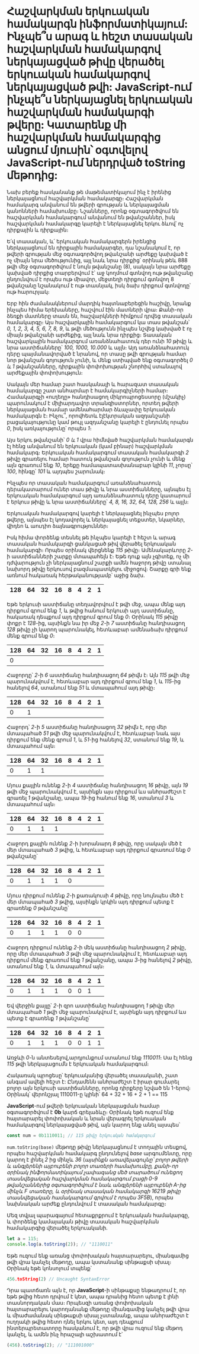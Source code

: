 # Հաշվարկման երկուական համակարգն ինֆորմատիկայում: Ինչպե՞ս արագ և հեշտ տասական հաշվարկման համակարգով ներկայացված թիվը վերածել երկուական համակարգով ներկայացված թվի: JavaScript-ում ինչպե՞ս ներկայացնել երկուական հաշվարկման համակարգի թվերը: Կատարենք մի հաշվարկման համակարգից անցում մյուսին՝ օգտվելով JavaScript-ում ներդրված toString մեթոդից:

Նախ բերեք հասկանանք թե մաթեմատիկայում ինչ է իրենից ներկայացնում հաշվարկման համակարգը։ Հաշվարկման համակարգ անվանում են թվերի գրության և ներկայացման կանոնների համախումբը։ Նշանները, որոնք օգտագործվում են հաշվարկման համակարգում անվանում են թվանշաններ, իսկ հաշվարկման համակարգը կարելի է ներկայացնել երկու ձևով՝ ոչ դիրքային և դիրքային։

Ե՛վ տասական, և՛ երկուական համակարգերն իրենցից ներկայացնում են դիրքային համակարգեր, դա նշանակում է, որ թվերի գրության մեջ օգտագործվող թվանշանի արժեքը կախված է ոչ միայն նրա մեծությունից, այլ նաև նրա դիրքից՝ օրինակ թեև 888 թվի մեջ օգտագործվում է նույն թվանշանը (8), սակայն նրա արժեքը կախված դիրքից տարբերվում է՝ աջ կողմում գտնվող ութ թվանշանը ընդունվում է որպես ութ միավոր, մեջտեղի դիրքում գտնվող 8 թվանշանը նշանակում է ութ տասնյակ, իսկ ձախ դիրքում գտնվողը՝ ութ հարուրյակ։

Երբ հին ժամանակներում մարդիկ հայտնաբերեցին հաշիվը, նրանք ինչպես հիմա երեխաները, հաշվում էին մատների վրա։ Քանի-որ ձեռքի մատները տասն են, հաշվարկների հիմքում դրվեց տասական համակարգը։ Այս հաշվարկային համակարգում կա տաս թվանշան՝ _0, 1, 2, 3, 4, 5, 6, 7, 8, 9_, և թվի մեծությունն ինչպես նշվեց կախված է ոչ միայն թվանշանի արժեքից, այլ նաև նրա դիրքից։ Տասական հաշվարկային համակարգում առանձնահատուկ դեր ունի _10_ թիվը և նրա աստիճանները՝ _100, 1000, 10․000_ և այլն։ Այդ առանձնահատուկ դերը պայմանավորված է նրանով, որ տասը թվի գրության համար նոր թվանշան գոյություն չունի, և մենք ստիպված ենք օգտագործել _0 և 1_ թվանշանները, դիրքային փոփոխության շնորհիվ ստանալով արժեքային փոփոխություն։

Սակայն մեր համար շատ հասկանալի և հարազատ տասական համակարգը շատ անհարմար է համակարգիչների համար։ Համակարգչի «ուղեղը» հանդիսացող միկրոպրոցեսսորը (մշակիչ) պարունակում է միլիարդավոր տրանզիստորներ, որտեղ թվերի ներկայացման համար ամենահարմար ձևաչափը երկուական համակարգն է։ Ինչու՞, որովհետև էլէկտրական ազդանշանի բացակայությունը կամ թույլ ազդանշանը կարելի է ընդունել որպես _0_, իսկ առկայությունը՝ որպես _1_։

Այս երկու թվանշանի՝ _0 և 1_ վրա հիմնված հաշվարկման համակարգն էլ հենց անվանում են երկուական (կամ բինար) հաշվարկման համակարգ։ Երկուական համակարգում տասական համակարգի _2_ թիվը գրառելու համար հատուկ թվանշան գոյություն չունի և մենք այն գրառում ենք _10_, երեքը համապատասխանաբար կլինի _11_, չորսը՝ _100_, հինգը՝ _101_ և այդպես շարունակ։

Ինչպես որ տասական համակարգում առանձնահատուկ դերակատարում ուներ տաս թիվը և նրա աստիճանները, այնպես էլ երկուական համակարգում այդ առանձնահատուկ դերը կատարում է երկուս թիվը և նրա աստիճանները՝ _4, 8, 16, 32, 64, 128, 256_ և այլն։

Երկուական համակարգով կարելի է ներկայացնել ինչպես բոլոր թվերը, այնպես էլ կոդավորել և ներկայացնել տեքստեր, նկարներ, վիդեո և աուդիո ձայնագրություններ։

Իսկ հիմա փորձենք տեսնել թե ինչպես կարելի է հեշտ և արագ տասական համակարգի ցանկացած թիվ վերածել երկուական համակարգի։ Որպես օրինակ վերցնենք _115_ թիվը։ Ամենակարևորը _2_-ի աստիճանների շարքը մտապահելն է։ Եթե դուք այն չգիտեք, ոչ մի դժվարություն չի ներկայացնում շարքի ամեն հաջորդ թիվը ստանալ նախորդ թիվը երկուսով բազմապատկելու միջոցով։ Շարքը գրի ենք առնում հակառակ հերթականությամբ՝ աջից ձախ․

| 128 | 64  | 32  | 16  | 8   | 4   | 2   | 1   |
| --- | --- | --- | --- | --- | --- | --- | --- |

Եթե երկուսի աստիճանը տեղավորվում է թվի մեջ, ապա մենք այդ դիրքում գրում ենք _1_, և թվից հանում երկուսի այդ աստիճանը, հակառակ դեպքում այդ դիրքում գրում ենք _0_։ Օրինակ _115_ թիվը փոքր է _128_-ից, այսինքն նա իր մեջ _2_-ի _7_ աստիճանը հանդիսացող _128_ թիվը չի կարող պարունակել, հետևաբար ամենաձախ դիրքում մենք գրում ենք _0_։

| 128 | 64  | 32  | 16  | 8   | 4   | 2   | 1   |
| --- | --- | --- | --- | --- | --- | --- | --- |
| 0   |     |     |     |     |     |     |     |

Հաջորդը՝ _2_-ի _6_ աստիճանը հանդիսացող _64_ թիվն է։ Այն _115_ թվի մեջ պարունակվում է, հետևաբար այդ դիրքում գրում ենք _1_, և _115_-ից հանելով _64_, ստանում ենք _51_ և մտապահում այդ թիվը։

| 128 | 64  | 32  | 16  | 8   | 4   | 2   | 1   |
| --- | --- | --- | --- | --- | --- | --- | --- |
| 0   | 1   |     |     |     |     |     |     |

Հաջորդ՝ _2_-ի _5_ աստիճանը հանդիսացող _32_ թիվն է, որը մեր մտապահած _51_ թվի մեջ պարունակվում է, հետևաբար նաև այս դիրքում ենք մենք գրում _1_, և _51_-ից հանելով _32_, ստանում ենք _19_, և մտապահում այն։

| 128 | 64  | 32  | 16  | 8   | 4   | 2   | 1   |
| --- | --- | --- | --- | --- | --- | --- | --- |
| 0   | 1   | 1   |     |     |     |     |     |

Մյուս քայլին ունենք _2_-ի _4_ աստիճանը հանդիսացող _16_ թիվը, այն _19_ թվի մեջ պարունակվում է, այսինքն այս դիրքում ևս անհրաժեշտ է գրառել _1_ թվանշանը, ապա _19_-ից հանում ենք _16_, ստանում _3_ և մտապահում այն։

| 128 | 64  | 32  | 16  | 8   | 4   | 2   | 1   |
| --- | --- | --- | --- | --- | --- | --- | --- |
| 0   | 1   | 1   | 1   |     |     |     |     |

Հաջորդ քայլին ունենք _2_-ի խորանարդ _8_ թիվը, որը սակայն մեծ է մեր մտապահած _3_ թվից, և հետևաբար այդ դիրքում գրառում ենք _0_ թվանշանը՝

| 128 | 64  | 32  | 16  | 8   | 4   | 2   | 1   |
| --- | --- | --- | --- | --- | --- | --- | --- |
| 0   | 1   | 1   | 1   | 0   |     |     |     |

Մյուս դիրքում ունենք _2_-ի քառակուսի _4_ թիվը, որը նույնպես մեծ է մեր մտապահած _3_ թվից, այսինքն կրկին այդ դիրքում պետք է գրառենք _0_ թվանշանը՝

| 128 | 64  | 32  | 16  | 8   | 4   | 2   | 1   |
| --- | --- | --- | --- | --- | --- | --- | --- |
| 0   | 1   | 1   | 1   | 0   | 0   |     |     |

Հաջորդ դիրքում ունենք _2_-ի մեկ աստիճանը հանդիսացող _2_ թիվը, որը մեր մտապահած _3_ թվի մեջ պարունակվում է, հետևաբար այդ դիրքում մենք գրառում ենք _1_ թվանշանը, ապա _3_-ից հանելով _2_ թիվը, ստանում ենք _1_, և մտապահում այն։

| 128 | 64  | 32  | 16  | 8   | 4   | 2   | 1   |
| --- | --- | --- | --- | --- | --- | --- | --- |
| 0   | 1   | 1   | 1   | 0   | 0   | 1   |     |

Եվ վերջին քայլը՝ _2_-ի զրո աստիճանը հանդիսացող _1_ թիվը մեր մտապահած _1_ թվի մեջ պարունակվում է, այսինքն այդ դիրքում ևս պետք է գրառենք _1_ թվանշանը՝

| 128 | 64  | 32  | 16  | 8   | 4   | 2   | 1   |
| --- | --- | --- | --- | --- | --- | --- | --- |
| 0   | 1   | 1   | 1   | 0   | 0   | 1   | 1   |

Առջևի _0_-ն անտեսելով,արդյունքում ստանում ենք _1110011_։ Սա էլ հենց _115_ թվի ներկայացումն է երկուական համակարգում։

Հակառակ պրոցեսը՝ երկուականից վերածել տասականի, շատ անգամ ավելի հեշտ է: Ընդամենն անհրաժեշտ է իրար գումարել բոլոր այն երկուսի աստիճանները, որոնց դիրքերը նշված են 1-երով։ Օրինակ՝ վերոնշյալ 1110011-ը կլինի՝ 64 + 32 + 16 + 2 + 1 == 115

**JavaScript**-ում թվերի երկուական ներկայացման համար օգտագործվում է **0b** կարճ գրելաձևը։ Օրինակ եթե ուզում ենք հայտարարել փոփոխական և նրան վերագրել երկուական համակարգով ներկայացված թիվ, այն կարող ենք անել այսպես՝

```js
const num = 0b1110011; // 115 թիվը երկուական համակարգում
```

`num․toString(base)` մեթոդը թիվը ներկայացնում է տողային տեսքով, որպես հաշվարկման համակարգ ընդունելով _base_ արգումենտը, որը կարող է լինել _2_ ից մինչև _36_ (_այսինքն առավելագույնը՝ բոլոր թվերի և անգլերենի այբուբենի բոլոր տառերի համախումբը, քանի-որ օրինակ ինֆորմատիկայում չափազանց մեծ տարածում ունեցող տասնվեցական հաշվարկման համակարգում բացի 0-9 թվանշաններից օգտագործվում է նաև անգլերենի այբուբենի A-ից մինչև F տառերը, և օրինակ տասական համակարգի 16219 թիվը տասնվեցական համակարգում գրվում է որպես 3F5B_), որպես նախնական արժեք ընդունվում է տասական համակարգը։

Մեզ տվյալ պարագայում հետաքրքրում է երկուական համակարգը, և փորձենք կամայական թիվը տասական հաշվարկման համակարգից վերածել երկուականի․

```js
let a = 115;
console.log(a.toString(2)); // "1110011"
```

Եթե ուզում ենք առանց փոփոխական հայտարարելու, միանգամից թվի վրա կանչել մեթոդը, ապա կստանանք սինթաքսի սխալ։ Օրինակ եթե կոնսոլում տպենք՝

```js
456․toString(2) // Uncaught SyntaxError
```

Դրա պատճառն այն է, որ **JavaScript**-ի սինթաքսը ենթադրում է, որ եթե թվից հետո դրվում է կետ, ապա դրանից հետո պետք է լինի տասնորդական մաս։ Որպեսզի առանց փոփոխական հայտարարելու կարողանանք մեթոդը միանգամից կանչել թվի վրա և միաժամանակ սինթաքսի սխալ չստանանք, ապա անհրաժեշտ է ուղղակի թվից հետո դնել երկու կետ, այդ դեպքում ինտերպրետատորը հասկանում է, որ թվի վրա ուզում ենք մեթոդ կանչել, և ամեն ինչ հրաշալի աշխատում է՝

```js
(456).toString(2); // "111001000"
```
